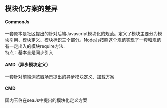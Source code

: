 ## 模块化方案的差异
#### CommonJs
一套原本是社区提出的针对后端Javascript模块化的规范。定义了模块主要分为模块引用、模块定义、模块标识三个部分。NodeJs按照这个规范实现了一套和规范有一定出入的模块require方法.
<br>
特点：基本全是同步引入

#### AMD（异步模块定义）
一套针对前端浏览器场景提出的异步模块定义、加载方案

#### CMD
国内玉伯在seaJs中提出的模块化定义方案



